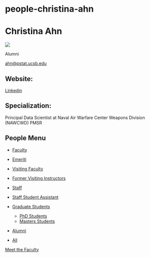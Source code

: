 # people-christina-ahn

# Christina Ahn

![](https://www.pstat.ucsb.edu/sites/default/files/styles/people_node/public/people/photo/Christina%20Ahn%27s%20Portrait_0.jpg?itok=rf9qgoDF)

Alumni

[ahn@pstat.ucsb.edu](mailto:ahn@pstat.ucsb.edu)

## Website:

[Linkedin](https://www.linkedin.com/in/christinapstat/)

## Specialization:

Principal Data Scientist at Naval Air Warfare Center Weapons Division (NAWCWD) PMSR

## People Menu

- [Faculty](/people/academic "Faculty")
- [Emeriti](/people/emeriti "Emeriti")
- [Visiting Faculty](/people/visiting "Visiting Faculty")
- [Former Visiting Instructors](/people/lecturer "Former Visiting Instructors")
- [Staff](/people/staff)
- [Staff Student Assistant](/people/researcher "Staff Student Assistant")
- [Graduate Students](/people/student "Graduate Students")
  
  - [PhD Students](/people/student/phd "PhD Students")
  - [Masters Students](/people/student/masters "Masters Students")
- [Alumni](/people/alumni)
- [All](/people/all)

[Meet the Faculty](/people/meet-the-faculty)